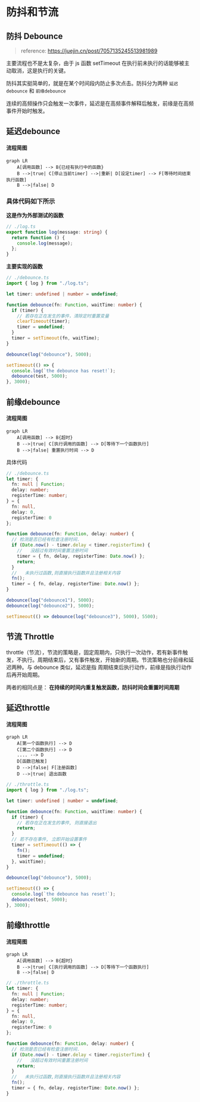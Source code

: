 # 防抖和节流

## 防抖 Debounce

> reference: https://juejin.cn/post/7057135245513981989

主要流程也不是太复杂，由于 js 函数 setTimeout 在执行前未执行的话能够被主动取消，这是执行的关键。

防抖其实挺简单的，就是在某个时间段内防止多次点击。防抖分为两种 `延迟debounce` 和 `前缘debounce`

连续的高频操作只会触发一次事件，延迟是在高频事件解释后触发，前缘是在高频事件开始时触发。

## 延迟debounce

#### 流程简图

```mermaid
graph LR
    A[调用函数] --> B{已经有执行中的函数}
    B -->|true| C[停止当前timer] -->|重新| D[设定timer] --> F[等待时间结束执行函数]
    B -->|false| D
```

### 具体代码如下所示

<b> 这是作为外部测试的函数 </b>

```typescript
// ./log.ts
export function log(message: string) {
  return function () {
    console.log(message);
  };
}
```

<b> 主要实现的函数 </b>

```typescript
// ./debounce.ts
import { log } from "./log.ts";

let timer: undefined | number = undefined;

function debounce(fn: Function, waitTime: number) {
  if (timer) {
    // 若存在正在发生的事件，清除定时重置变量
    clearTimeout(timer);
    timer = undefined;
  }
  timer = setTimeout(fn, waitTime);
}

debounce(log("debounce"), 5000);

setTimeout(() => {
  console.log(`the debounce has reset!`);
  debounce(test, 5000);
}, 3000);
```

## 前缘debounce

#### 流程简图

```mermaid
graph LR
    A[调用函数] --> B{超时}
    B -->|true| C[执行调用的函数] --> D[等待下一个函数执行]
    B -->|false| 重置执行时间 --> D
```

具体代码

```typescript
// ./debounce.ts
let timer: {
  fn: null | Function;
  delay: number;
  registerTime: number;
} = {
  fn: null,
  delay: 0,
  registerTime: 0
};

function debounce(fn: Function, delay: number) {
  // 检测是否已经有检查注册时间.
  if (Date.now() - timer.delay < timer.registerTime) {
    //   没超过有效时间重置注册时间
    timer = { fn, delay, registerTime: Date.now() };
    return;
  }
  //   未执行过函数,则直接执行函数并且注册相关内容
  fn();
  timer = { fn, delay, registerTime: Date.now() };
}

debounce(log("debounce1"), 5000);
debounce(log("debounce2"), 5000);

setTimeout(() => debounce(log("debounce3"), 5000), 5500);
```

## 节流 Throttle

throttle（节流），节流的策略是，固定周期内，只执行一次动作，若有新事件触发，不执行。周期结束后，又有事件触发，开始新的周期。节流策略也分前缘和延迟两种。与 debounce 类似，延迟是指 周期结束后执行动作，前缘是指执行动作后再开始周期。

两者的相同点是：<b> 在持续的时间内重复触发函数，防抖时间会重置时间周期 </b>

## 延迟throttle

#### 流程简图

```mermaid
graph LR
    A[第一个函数执行] --> D
    C[第二个函数执行] --> D
    .... --> D
    D[函数已触发]
    D -->|false| F[注册函数]
    D -->|true| 退出函数

```

```typescript
// ./throttle.ts
import { log } from "./log.ts";

let timer: undefined | number = undefined;

function debounce(fn: Function, waitTime: number) {
  if (timer) {
    // 若存在正在发生的事件, 则直接退出
    return;
  }
  // 若不存在事件, 立即开始设置事件
  timer = setTimeout(() => {
    fn();
    timer = undefined;
  }, waitTime);
}

debounce(log("debounce"), 5000);

setTimeout(() => {
  console.log(`the debounce has reset!`);
  debounce(test, 5000);
}, 3000);
```

## 前缘throttle

#### 流程简图

```mermaid
graph LR
    A[调用函数] --> B{超时}
    B -->|true| C[执行调用的函数] --> D[等待下一个函数执行]
    B -->|false| D
```

```typescript
// ./throttle.ts
let timer: {
  fn: null | Function;
  delay: number;
  registerTime: number;
} = {
  fn: null,
  delay: 0,
  registerTime: 0
};

function debounce(fn: Function, delay: number) {
  // 检测是否已经有检查注册时间.
  if (Date.now() - timer.delay < timer.registerTime) {
    //   没超过有效时间重置注册时间
    return;
  }
  //   未执行过函数,则直接执行函数并且注册相关内容
  fn();
  timer = { fn, delay, registerTime: Date.now() };
}
```
